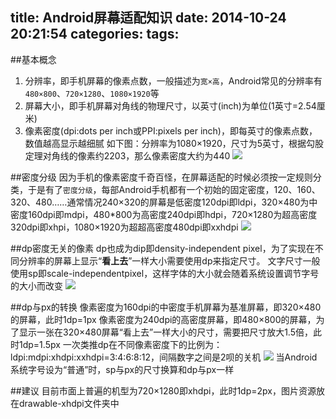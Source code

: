title: Android屏幕适配知识
date: 2014-10-24 20:21:54
categories:
tags:
---
<!--more-->
##基本概念
1. 分辨率，即手机屏幕的像素点数，一般描述为`宽×高`，Android常见的分辨率有`480×800`、`720×1280`、`1080×1920`等
2. 屏幕大小，即手机屏幕对角线的物理尺寸，以英寸(inch)为单位(1英寸=2.54厘米)
3. 像素密度(dpi:dots per inch或PPI:pixels per inch)，即每英寸的像素点数，数值越高显示越细腻
	如下图：分辨率为1080×1920，尺寸为5英寸，根据勾股定理对角线的像素约2203，那么像素密度大约为440
![](/img/14102401.jpg)

##密度分级
因为手机的像素密度千奇百怪，在屏幕适配的时候必须按一定规则分类，于是有了`密度分级`，每部Android手机都有一个初始的固定密度，120、160、320、480……通常情况240×320的屏幕是低密度120dpi即ldpi，320×480为中密度160dpi即mdpi，480*800为高密度240dpi即hdpi，720×1280为超高密度320dpi即xhpi，1080×1920为超超高密度480dpi即xxhdpi
![](/img/14102402.jpg)

##dp密度无关的像素
dp也成为dip即density-independent pixel，为了实现在不同分辨率的屏幕上显示“**看上去**”一样大小需要使用dp来指定尺寸。
文字尺寸一般使用sp即scale-independentpixel，这样字体的大小就会随着系统设置调节字号的大小而改变
![](/img/14102403.jpg)

##dp与px的转换
像素密度为160dpi的中密度手机屏幕为基准屏幕，即320×480的屏幕，此时1dp=1px
像素密度为240dpi的高密度屏幕，即480×800的屏幕，为了显示一张在320×480屏幕“看上去”一样大小的尺寸，需要把尺寸放大1.5倍，此时1dp=1.5px
一次类推dp在不同像素密度下的比例为：ldpi:mdpi:xhdpi:xxhdpi=3:4:6:8:12，间隔数字之间是2呗的关机
![](/img/14102404.jpg)
当Android系统字号设为“普通”时，sp与px的尺寸换算和dp与px一样

##建议
目前市面上普遍的机型为720×1280即xhdpi，此时1dp=2px，图片资源放在drawable-xhdpi文件夹中
